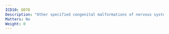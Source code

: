 ```yaml
---
ICD10: Q078
Description: "Other specified congenital malformations of nervous system"
Matters: No
Weight: 0
---
```


